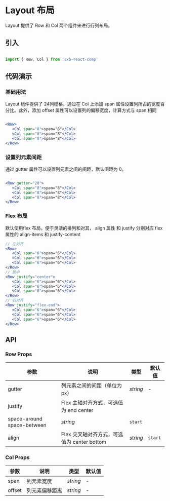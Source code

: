 # Layout 布局

Layout 提供了 Row 和 Col 两个组件来进行行列布局。

## 引入

```js

import { Row, Col } from 'sxb-react-comp'

```

## 代码演示

### 基础用法

Layout 组件提供了 24列栅格，通过在 Col 上添加 span 属性设置列所占的宽度百分比。此外，添加 offset 属性可以设置列的偏移宽度，计算方式与 span 相同

```jsx harmony

<Row>
   <Col span="8">span="8"</Col>
   <Col span="8">span="8"</Col>
   <Col span="8">span="8"</Col>
</Row>

```

### 设置列元素间距
通过 gutter 属性可以设置列元素之间的间距，默认间距为 0。

```jsx harmony

<Row gutter="20">
   <Col span="8">span="8"</Col>
   <Col span="8">span="8"</Col>
   <Col span="8">span="8"</Col>
</Row>

```
### Flex 布局

默认使用flex 布局，便于灵活的排列和对其， align 属性 和 justify 分别对应 flex 属性的 align-items 和 justify-content

```jsx harmony
// 左对齐
<Row>
   <Col span="6">span="6"</Col>
   <Col span="6">span="6"</Col>
   <Col span="6">span="6"</Col>
</Row>
// 居中
<Row justify="center">
   <Col span="6">span="6"</Col>
   <Col span="6">span="6"</Col>
   <Col span="6">span="6"</Col>
</Row>
// 右对齐
<Row justify="flex-end">
   <Col span="6">span="6"</Col>
   <Col span="6">span="6"</Col>
   <Col span="6">span="6"</Col>
</Row>
```

## API

### Row Props

| 参数 | 说明 | 类型 | 默认值 |
| --- | --- | --- | --- |
| gutter | 列元素之间的间距（单位为 px） | _string_ | - |
| justify | Flex 主轴对齐方式，可选值为 end center
            space-around space-between | _string_ | `start` |
| align | Flex 交叉轴对齐方式，可选值为 center bottom | _string_ | `start` |

### Col Props

| 参数 | 说明 | 类型 | 默认值 |
| --- | --- | --- | --- |
| span | 列元素宽度 | _string_ | - |
| offset | 列元素偏移距离 | _string_ | - |